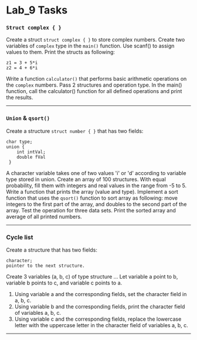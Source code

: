 # Lab_9 Tasks

### `Struct complex { }`

Create a struct `struct complex { }` to store complex numbers. Create two variables of `complex` type in the `main()`
function. Use scanf() to assign values to them. Print the structs as following:

```text
z1 = 3 + 5*i
z2 = 4 + 6*i
```

Write a function `calculator()` that performs basic arithmetic operations on the `complex` numbers. Pass 2 structures
and operation type. In the main() function, call the calculator() function for all defined operations and print the
results.

--- 

### `Union` & `qsort()`

Create a structure `struct number { }` that has two fields:

```text
char type;
union {
    int intVal;
    double fVal
 }
```

A character variable takes one of two values 'i' or 'd' according to variable type stored in union. Create an array of
100 structures. With equal probability, fill them with integers and real values in the range from -5 to 5. Write a
function that prints the array (value and type). Implement a sort function that uses the `qsort()` function to sort
array as following: move integers to the first part of the array, and doubles to the second part of the array. Test the
operation for three data sets. Print the sorted array and average of all printed numbers.

--- 

### Cycle list

Create a structure that has two fields:

```text
character;
pointer to the next structure. 
```

Create 3 variables (a, b, c) of type structure ... Let variable a point to b, variable b points to c, and variable c
points to a.

1) Using variable a and the corresponding fields, set the character field in a, b, c.
2) Using variable b and the corresponding fields, print the character field of variables a, b, c.
3) Using variable c and the corresponding fields, replace the lowercase letter with the uppercase letter in the
   character field of variables a, b, c.

--- 
